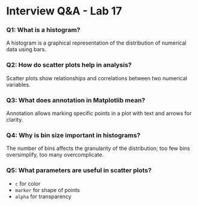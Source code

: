 # Interview Q&A - Lab 17

### Q1: What is a histogram?
A histogram is a graphical representation of the distribution of numerical data using bars.

### Q2: How do scatter plots help in analysis?
Scatter plots show relationships and correlations between two numerical variables.

### Q3: What does annotation in Matplotlib mean?
Annotation allows marking specific points in a plot with text and arrows for clarity.

### Q4: Why is bin size important in histograms?
The number of bins affects the granularity of the distribution; too few bins oversimplify, too many overcomplicate.

### Q5: What parameters are useful in scatter plots?
- `c` for color
- `marker` for shape of points
- `alpha` for transparency
